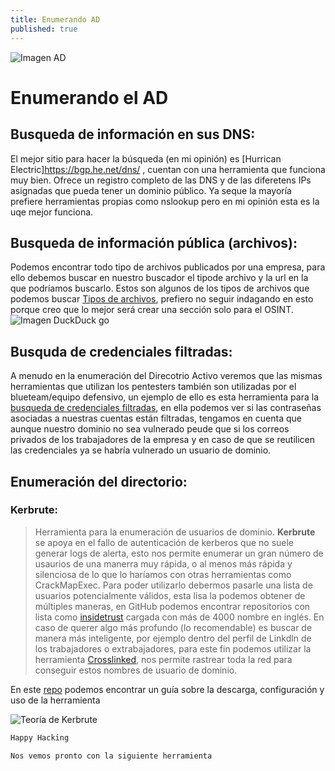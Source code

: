 ```yaml
---
title: Enumerando AD
published: true
---
```


![Imagen AD](/_site/assets/WindowsAD.jpg)

# Enumerando el AD

## Busqueda de información en sus DNS:
El mejor sitio para hacer la búsqueda (en mi opinión) es [Hurrican Electric]https://bgp.he.net/dns/ , cuentan con una herramienta que funciona muy bien. Ofrece un registro completo de las DNS y de las diferetens IPs asignadas que pueda tener un dominio público. Ya seque la mayoría prefiere herramientas propias como nslookup pero en mi opinión esta es la uqe mejor funciona. 

## Busqueda de información pública (archivos):
Podemos encontrar todo tipo de archivos publicados por una empresa, para ello debemos buscar en nuestro buscador el tipode archivo y la url en la que podríamos buscarlo. Estos son algunos de los tipos de archivos que podemos buscar [Tipos de archivos](https://developers.google.com/search/docs/crawling-indexing/indexable-file-types), prefiero no seguir indagando en esto porque creo que lo mejor será crear una sección solo para el OSINT.
![Imagen DuckDuck go](/_site/assets/PDF_search.png)

## Busquda de credenciales filtradas:
A menudo en la enumeración del Direcotrio Activo veremos que las mismas herramientas que utilizan los pentesters también son utilizadas por el blueteam/equipo defensivo, un ejemplo de ello es esta herramienta para la [busqueda de credenciales filtradas](https://dehashed.com/), en ella podemos ver si las contraseñas asociadas a nuestras cuentas están filtradas, tengamos en cuenta que aunque nuestro dominio no sea vulnerado peude que si los correos privados de los trabajadores de la empresa y en caso de que se reutilicen las credenciales ya se habría vulnerado un usuario de dominio.

## Enumeración del directorio:

### Kerbrute:
> Herramienta para la enumeración de usuarios de dominio.
**Kerbrute** se apoya en el fallo de autenticación de kerberos que no suele generar logs de alerta, esto nos permite enumerar un gran número de usaurios de una manerra muy rápida, o al menos más rápida y silenciosa de lo que lo haríamos con otras herramientas como CrackMapExec. Para poder utilizarlo debermos pasarle una lista de usuarios potencialmente válidos, esta lisa la podemos obtener de múltiples maneras, en GitHub podemos encontrar repositorios con lista como [insidetrust](https://github.com/insidetrust/statistically-likely-usernames) cargada con más de 4000 nombre en inglés. En caso de querer algo más profundo (lo recomendable) es buscar de manera más inteligente, por ejemplo dentro del perfil de Linkdln de los trabajadores o extrabajadores, para este fin podemos utilizar la herramienta [Crosslinked](https://github.com/m8sec/CrossLinked), nos permite rastrear toda la red para conseguir estos nombres de usuario de dominio. 

En este [repo](https://www.hackingarticles.in/a-detailed-guide-on-kerbrute/) podemos encontrar un guía sobre la descarga, configuración y uso de la herramienta 

![Teoría de Kerbrute](/_site/assets/kerbrute.png)

```Python 
Happy Hacking
```

```Python 
Nos vemos pronto con la siguiente herramienta
```
 